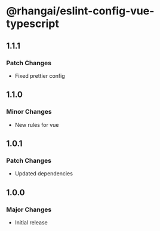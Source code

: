 # @rhangai/eslint-config-vue-typescript

## 1.1.1

### Patch Changes

- Fixed prettier config

## 1.1.0

### Minor Changes

- New rules for vue

## 1.0.1

### Patch Changes

- Updated dependencies

## 1.0.0

### Major Changes

- Initial release
